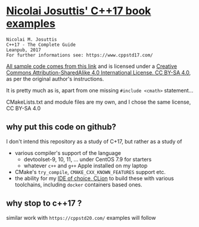 # [Nicolai Josuttis' C++17 book examples](https://www.cppstd17.com/)
```
Nicolai M. Josuttis
C++17 - The Complete Guide
Leanpub, 2017
For further informations see: https://www.cppstd17.com/
```

[All sample code comes from this link](https://www.cppstd17.com/code/code.html)
and is licensed  under a [Creative Commons Attribution-SharedAlike 4.0 International License. CC BY-SA 4.0](http://creativecommons.org/licenses/by-sa/4.0/), 
as per the original author's instructions.

It is pretty much as is, apart from one missing `#include <cmath>` statement...


CMakeLists.txt and module files are my own, and I chose the same license, CC BY-SA 4.0

## why put this code on github?
I don't intend this repository as a study of C+17, but rather as a study of
* various compiler's support of the language
   * devtoolset-9, 10, 11, ... under CentOS 7.9 for starters
   * whatever  `c++` and `g++` Apple installed on my laptop
* CMake's `try_compile`, `CMAKE_CXX_KNOWN_FEATURES` support etc.
* the ability for my [IDE of choice, CLion](https://www.jetbrains.com/clion/) to build these with various toolchains, including `docker` containers based ones.

## why stop to c++17 ? 
similar work with `https://cppstd20.com/` examples will follow